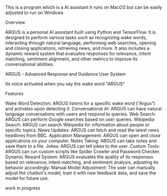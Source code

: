 This is a program which is a AI assistant it runs on MacOS but can be easily adjusted to run on Windows

Overview

ARGUS is a personal AI assistant built using Python and TensorFlow. It is designed to perform various tasks such as recognizing wake words, interacting through natural language, performing web searches, opening and closing applications, retrieving news, and more. It also includes a dynamic reward system that evaluates responses for relevance, intent matching, sentiment alignment, and other metrics to improve its conversational abilities.

ARGUS - Advanced Response and Guidance User System

Its voice activated when you say the wake word "ARGUS"

Features

Wake Word Detection: ARGUS listens for a specific wake word ("Argus") and activates upon detecting it.
Conversational AI: ARGUS can have natural language conversations with users and respond to queries.
Web Search: ARGUS can perform Google searches based on user queries.
Wikipedia Search: ARGUS can search Wikipedia for information about people or specific topics.
News Updates: ARGUS can fetch and read the latest news headlines from BBC.
Application Management: ARGUS can open and close applications on your computer.
Notes Taking: ARGUS can take notes and save them to a file.
Jokes: ARGUS can tell jokes to the user.
Custom Tools: ARGUS can run custom scripts like Spider Crawler and Password Checker.
Dynamic Reward System: ARGUS evaluates the quality of its responses based on relevance, intent matching, and sentiment analysis, adjusting its behavior accordingly.
Manual Model Adjustment: The user can manually adjust the chatbot's model, train it with new feedback data, and save the model for future use.

work in progress
